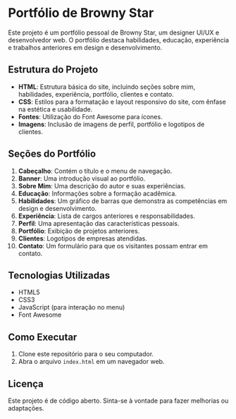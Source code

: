 # Portfólio de Browny Star

Este projeto é um portfólio pessoal de Browny Star, um designer UI/UX e desenvolvedor web. O portfólio destaca habilidades, educação, experiência e trabalhos anteriores em design e desenvolvimento.

## Estrutura do Projeto

- **HTML**: Estrutura básica do site, incluindo seções sobre mim, habilidades, experiência, portfólio, clientes e contato.
- **CSS**: Estilos para a formatação e layout responsivo do site, com ênfase na estética e usabilidade.
- **Fontes**: Utilização do Font Awesome para ícones.
- **Imagens**: Inclusão de imagens de perfil, portfólio e logotipos de clientes.

## Seções do Portfólio

1. **Cabeçalho**: Contém o título e o menu de navegação.
2. **Banner**: Uma introdução visual ao portfólio.
3. **Sobre Mim**: Uma descrição do autor e suas experiências.
4. **Educação**: Informações sobre a formação acadêmica.
5. **Habilidades**: Um gráfico de barras que demonstra as competências em design e desenvolvimento.
6. **Experiência**: Lista de cargos anteriores e responsabilidades.
7. **Perfil**: Uma apresentação das características pessoais.
8. **Portfólio**: Exibição de projetos anteriores.
9. **Clientes**: Logotipos de empresas atendidas.
10. **Contato**: Um formulário para que os visitantes possam entrar em contato.

## Tecnologias Utilizadas

- HTML5
- CSS3
- JavaScript (para interação no menu)
- Font Awesome

## Como Executar

1. Clone este repositório para o seu computador.
2. Abra o arquivo `index.html` em um navegador web.

## Licença

Este projeto é de código aberto. Sinta-se à vontade para fazer melhorias ou adaptações.
